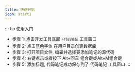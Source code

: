 ```yaml
---
title: 快速开始
icon: start1
---
```



[//]: # (```flow)

[//]: # (st=>start: 开始)

[//]: # (cfg=>parallel: 配置)

[//]: # (op1=>subroutine: 配置项目名)

[//]: # (op2=>subroutine: 配置环境名)

[//]: # (op20=>operation: 设置域名)

[//]: # (op21=>parallel: 返回主界面)

[//]: # (op3=>operation: 选择项目名)

[//]: # (op4=>operation: 选择环境名)

[//]: # (op5=>inputoutput: 点击方法左侧火箭🚀)

[//]: # (op6=>operation: 点击发送按钮)

[//]: # (e=>end: 结束|future)

[//]: # (![img.png]&#40;img.png&#41;)

[//]: # (st&#40;bottom&#41;->cfg&#40;path1,right&#41;->op1&#40;bottom&#41;->op20->op21&#40;path1,right&#41;->op3->op5)

[//]: # (st&#40;bottom&#41;->cfg&#40;path2,left&#41;->op2&#40;bottom&#41;->op20->op21&#40;path2,bottom&#41;->op4->op5)

[//]: # (op5->op6->e)

[//]: # (```)

::: tip 使用入门
* 步骤 1: 点击开发工具底部 `⭐代码笔记` 工具窗口 
* 步骤 2: 点击蓝色字体 在用户目录创建数据库
* 步骤 3: 打开项目文件, 编辑并选择要添加笔记的源代码 
* 步骤 4: 右键点击或者按下 Alt+回车 组合键或Alt+M组合键
* 步骤 5: 添加标题, 代码笔记成功保存到了 代码笔记 工具窗口
:::

[//]: # (![]&#40;../../.vuepress/public/img/howToUse.gif&#41;)










